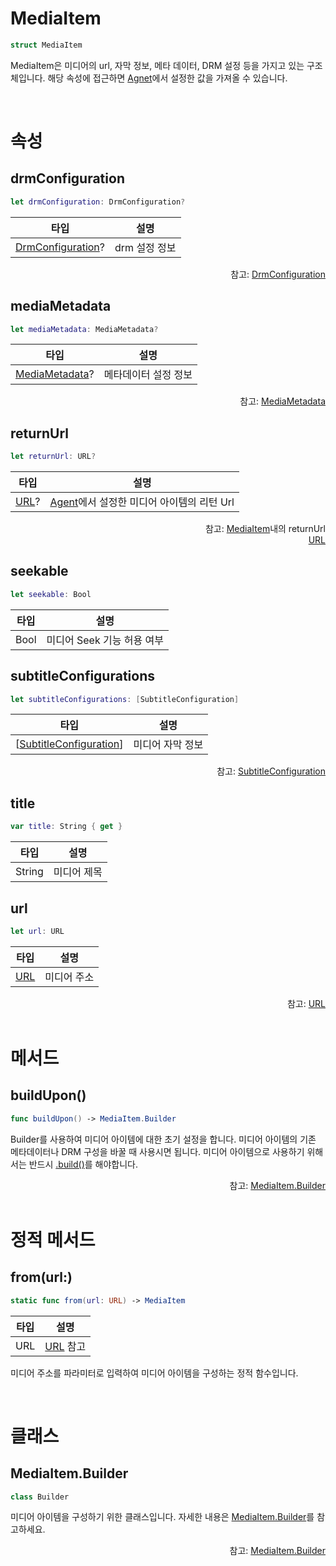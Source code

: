 # MediaItem

```swift
struct MediaItem
```

MediaItem은 미디어의 url, 자막 정보, 메타 데이터, DRM 설정 등을 가지고 있는 구조체입니다. 해당 속성에 접근하면 [Agnet](../../../agent/home.md)에서 설정한 값을 가져올 수 있습니다.

<br>

# 속성

## drmConfiguration

```swift
let drmConfiguration: DrmConfiguration?
```

|타입|설명|
|:--:|--|
|[DrmConfiguration](../drm-configuration/home.md)?| drm 설정 정보 |

<div align="right">
참고: <a href="../drm-configuration/home.md">DrmConfiguration</a>
</div>

## mediaMetadata

```swift
let mediaMetadata: MediaMetadata?
```

|타입|설명|
|:--:|--|
|[MediaMetadata](../media-metadata/home.md)?|메타데이터 설정 정보|

<div align="right">
참고: <a href="../media-metadata/home.md">MediaMetadata</a>
</div>

## returnUrl

```swift
let returnUrl: URL?
```

|타입|설명|
|:--:|--|
|[URL](https://developer.apple.com/documentation/foundation/url)?|[Agent](../../../agent/home.md)에서 설정한 미디어 아이템의 리턴 Url|

<div align="right">
참고: <a href="../../../agent/home.md#mediaitem">MediaItem</a>내의 returnUrl<br>
<a href="https://developer.apple.com/documentation/foundation/url">URL</a>
</div>

## seekable

```swift
let seekable: Bool
```

|타입|설명|
|:--:|--|
|Bool|미디어 Seek 기능 허용 여부|

## subtitleConfigurations

```swift
let subtitleConfigurations: [SubtitleConfiguration]
```

|타입|설명|
|:--:|--|
|\[[SubtitleConfiguration](../subtitle-configuration/home.md)\]| 미디어 자막 정보|

<div align="right">
참고: <a href="../subtitle-configuration/home.md">SubtitleConfiguration</a>
</div>

## title

```swift
var title: String { get }
```

|타입|설명|
|:--:|--|
|String|미디어 제목|

## url

```swift
let url: URL
```

|타입|설명|
|:--:|--|
|[URL](https://developer.apple.com/documentation/foundation/url)|미디어 주소|

<div align="right">
참고: <a href="https://developer.apple.com/documentation/foundation/url">URL</a>
</div>

<br>

# 메서드

## buildUpon()

```swift
func buildUpon() -> MediaItem.Builder
```

Builder를 사용하여 미디어 아이템에 대한 초기 설정을 합니다. 미디어 아이템의 기존 메타데이터나 DRM 구성을 바꿀 때 사용시면 됩니다. 미디어 아이템으로 사용하기 위해서는 반드시 [.build()](../../class/media-item-builder/home.md#build)를 해야합니다.

<div align="right">
참고: <a href="#mediaitembuilder">MediaItem.Builder</a>
</div>

<br>

# 정적 메서드 

## from(url:)

```swift
static func from(url: URL) -> MediaItem
```

|타입|설명|
|:--:|:--:|
|URL|[URL](https://developer.apple.com/documentation/foundation/url) 참고|

미디어 주소를 파라미터로 입력하여 미디어 아이템을 구성하는 정적 함수입니다.

<br>

# 클래스

## MediaItem.Builder

```swift
class Builder
```

미디어 아이템을 구성하기 위한 클래스입니다. 자세한 내용은 [MediaItem.Builder](../../class/media-item-builder/home.md)를 참고하세요.

<div align="right">
참고: <a href="../../class/media-item-builder/home.md">MediaItem.Builder</a>
</div>
